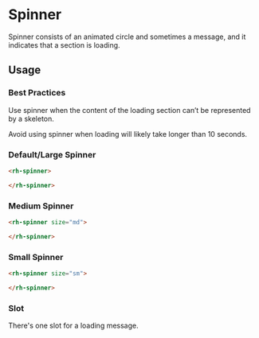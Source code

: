 # Spinner
Spinner consists of an animated circle and sometimes a message, and it indicates that a section is loading.

## Usage

### Best Practices
Use spinner when the content of the loading section can’t be represented by a skeleton.

Avoid using spinner when loading will likely take longer than 10 seconds.

### Default/Large Spinner
```html
<rh-spinner>

</rh-spinner>
```

### Medium Spinner
```html
<rh-spinner size="md">

</rh-spinner>
```

### Small Spinner
```html
<rh-spinner size="sm">

</rh-spinner>
```

### Slot
There's one slot for a loading message.